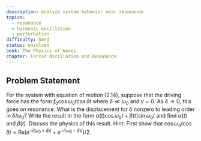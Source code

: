 ```yaml
---
description: Analyze system behavior near resonance
topics:
  - resonance
  - harmonic oscillation
  - perturbation
difficulty: hard
status: unsolved
book: The Physics of Waves
chapter: Forced Oscillation and Resonance
---
```


## Problem Statement
For the system with equation of motion (2.14), suppose that the driving force has the form $f_0 \cos \omega_0 t \cos \delta t$ where $\delta \ll \omega_0$ and $\gamma = 0$. As $\delta \to 0$, this goes on resonance. What is the displacement for $\delta$ nonzero to leading order in $\delta/\omega_0$? Write the result in the form $\alpha(t) \cos \omega_0 t + \beta(t) \sin \omega_0 t$ and find $\alpha(t)$ and $\beta(t)$. Discuss the physics of this result. Hint: First show that $\cos \omega_0 t \cos \delta t = \text{Re}(e^{-i(\omega_0+\delta)t} + e^{-i(\omega_0-\delta)t})/2$.
